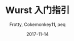 ---
title: Wurst 入门指引
excerpt: 使用Wurst创建你的第一张地图（撰写中）
date: 2017-11-14
icon:
  type: fa
  name: fa-graduation-cap
color: orange
author: Frotty, Cokemonkey11, peq
sections:
  - /tutorials/wurstbeginner/introductionp1
  - /tutorials/wurstbeginner/introductionp2
---